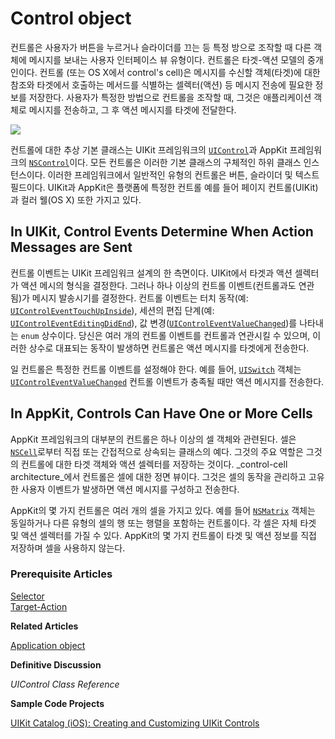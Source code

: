 # Control object

컨트롤은 사용자가 버튼을 누르거나 슬라이더를 끄는 등 특정 방으로 조작할 때 다른 객체에 메시지를 보내는 사용자 인터페이스 뷰 유형이다. 컨트롤은 타겟-액션 모델의 중개인이다. 컨트롤 \(또는 OS X에서 control's cell\)은 메시지를 수신할 객체\(타겟\)에 대한 참조와 타겟에서 호출하는 메서드를 식별하는 셀렉터\(액션\) 등 메시지 전송에 필요한 정보를 저장한다. 사용자가 특정한 방법으로 컨트롤을 조작할 때, 그것은 애플리케이션 객체로 메시지를 전송하고, 그 후 액션 메시지를 타겟에 전달한다.

![](https://github.com/junyng/study-apple-docs/tree/c4b292b17da2edc8670232ab9689281024a64f04/.gitbook/assets/target_action.jpg)

컨트롤에 대한 추상 기본 클래스는 UIKit 프레임워크의 [`UIControl`](https://developer.apple.com/documentation/uikit/uicontrol)과 AppKit 프레임워크의 [`NSControl`](https://developer.apple.com/documentation/appkit/nscontrol)이다. 모든 컨트롤은 이러한 기본 클래스의 구체적인 하위 클래스 인스턴스이다. 이러한 프레임워크에서 일반적인 유형의 컨트롤은 버튼, 슬라이더 및 텍스트 필드이다. UIKit과 AppKit은 플랫폼에 특정한 컨트롤 예를 들어 페이지 컨트롤\(UIKit\)과 컬러 웰\(OS X\) 또한 가지고 있다.

## In UIKit, Control Events Determine When Action Messages are Sent

컨트롤 이벤트는 UIKit 프레임워크 설계의 한 측면이다. UIKit에서 타겟과 액션 셀렉터가 액션 메시의 형식을 결정한다. 그러나 하나 이상의 컨트롤 이벤트\(컨트롤과도 연관됨\)가 메시지 발송시기를 결정한다. 컨트롤 이벤트는 터치 동작\(예: [`UIControlEventTouchUpInside`](https://developer.apple.com/documentation/uikit/uicontrol/event/1618236-touchupinside)\), 세션의 편집 단계\(예: [`UIControlEventEditingDidEnd`](https://developer.apple.com/documentation/uikit/uicontrolevents/uicontroleventeditingdidend)\), 값 변경\([`UIControlEventValueChanged`](https://developer.apple.com/documentation/uikit/uicontrol/event/1618238-valuechanged)\)를 나타내는 `enum` 상수이다. 당신은 여러 개의 컨트롤 이벤트를 컨트롤과 연관시킬 수 있으며, 이러한 상수로 대표되는 동작이 발생하면 컨트롤은 액션 메시지를 타겟에게 전송한다.

일 컨트롤은 특정한 컨트롤 이벤트를 설정해야 한다. 예를 들어, [`UISwitch`](https://developer.apple.com/documentation/uikit/uiswitch) 객체는 [`UIControlEventValueChanged`](https://developer.apple.com/documentation/uikit/uicontrol/event/1618238-valuechanged) 컨트롤 이벤트가 충족될 때만 액션 메시지를 전송한다.

## In AppKit, Controls Can Have One or More Cells

AppKit 프레임워크의 대부분의 컨트롤은 하나 이상의 셀 객체와 관련된다. 셀은 [`NSCell`](https://developer.apple.com/documentation/appkit/nscell)로부터 직접 또는 간접적으로 상속되는 클래스의 예다. 그것의 주요 역할은 그것의 컨트롤에 대한 타겟 객체와 액션 셀렉터를 저장하는 것이다. _control-cell architecture_에서 컨트롤은 셀에 대한 정면 뷰이다. 그것은 셀의 동작을 관리하고 고유한 사용자 이벤트가 발생하면 액션 메시지를 구성하고 전송한다.

AppKit의 몇 가지 컨트롤은 여러 개의 셀을 가지고 있다. 예를 들어 [`NSMatrix`](https://developer.apple.com/documentation/appkit/nsmatrix) 객체는 동일하거나 다른 유형의 셀의 행 또는 행렬을 포함하는 컨트롤이다. 각 셀은 자체 타겟 및 액션 셀렉터를 가질 수 있다. AppKit의 몇 가지 컨트롤이 타겟 및 액션 정보를 직접 저장하며 셀을 사용하지 않는다.

### Prerequisite Articles

[Selector](https://developer.apple.com/library/archive/documentation/General/Conceptual/DevPedia-CocoaCore/Selector.html#//apple_ref/doc/uid/TP40008195-CH48)  
[Target-Action](https://developer.apple.com/library/archive/documentation/General/Conceptual/Devpedia-CocoaApp/TargetAction.html#//apple_ref/doc/uid/TP40009071-CH3-SW1)

**Related Articles**

[Application object](https://developer.apple.com/library/archive/documentation/General/Conceptual/Devpedia-CocoaApp/ApplicationObject.html#//apple_ref/doc/uid/TP40009071-CH10-SW1)

**Definitive Discussion**

_UIControl Class Reference_

**Sample Code Projects**

[UIKit Catalog \(iOS\): Creating and Customizing UIKit Controls](https://developer.apple.com/library/archive/samplecode/UICatalog/Introduction/Intro.html#//apple_ref/doc/uid/DTS40007710)

